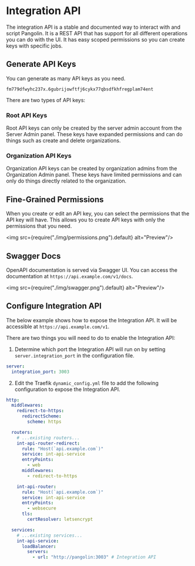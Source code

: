 # Integration API

The integration API is a stable and documented way to interact with and script Pangolin. It is a REST API that has support for all different operations you can do with the UI. It has easy scoped permissions so you can create keys with specific jobs.

## Generate API Keys

You can generate as many API keys as you need. 

```
fm779dfwyhc237x.6gubrijowftfj6cykx77qbsdfkhfregplam74ent
```

There are two types of API keys:

### Root API Keys

Root API keys can only be created by the server admin account from the Server Admin panel. These keys have expanded permissions and can do things such as create and delete organizations.

### Organization API Keys

Organization API keys can be created by organization admins from the Organization Admin panel. These keys have limited permissions and can only do things directly related to the organization.

## Fine-Grained Permissions

When you create or edit an API key, you can select the permissions that the API key will have. This allows you to create API keys with only the permissions that you need.

<img src={require("./img/permissions.png").default} alt="Preview"/>

## Swagger Docs

OpenAPI documentation is served via Swagger UI. You can access the documentation at `https://api.example.com/v1/docs`.

<img src={require("./img/swagger.png").default} alt="Preview"/>

## Configure Integration API

The below example shows how to expose the Integration API. It will be accessible at `https://api.example.com/v1`.

There are two things you will need to do to enable the Integration API:

1. Determine which port the Integration API will run on by setting `server.integration_port` in the configuration file.

```yaml
server:
  integration_port: 3003
```

2. Edit the Traefik `dynamic_config.yml` file to add the following configuration to expose the Integration API.

```yaml
http:
  middlewares:
    redirect-to-https:
      redirectScheme:
        scheme: https

  routers:
    # ...existing routers...
    int-api-router-redirect:
      rule: "Host(`api.example.com`)"
      service: int-api-service
      entryPoints:
        - web
      middlewares:
        - redirect-to-https

    int-api-router:
      rule: "Host(`api.example.com`)"
      service: int-api-service
      entryPoints:
        - websecure
      tls:
        certResolver: letsencrypt

  services:
    # ...existing services...
    int-api-service:
      loadBalancer:
        servers:
          - url: "http://pangolin:3003" # Integration API
```
